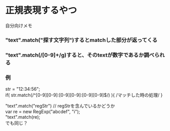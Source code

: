 # 正規表現するやつ
自分向けメモ  

### "text".match("探す文字列")するとmatchした部分が返ってくる  

### "text".match(/[0-9]+/g)すると、そのtextが数字であるか調べられる

### 例
str = "12:34:56";  
if( str.match(/^[0-9][0-9]:[0-9][0-9]:[0-9][0-9]$/) ){ /マッチした時の処理/ }  
  
"text".match("regStr") // regStrを含んでいるかどうか  
var re = new RegExp("abcdef", "i");  
"text".match(re);  
でも同じ？